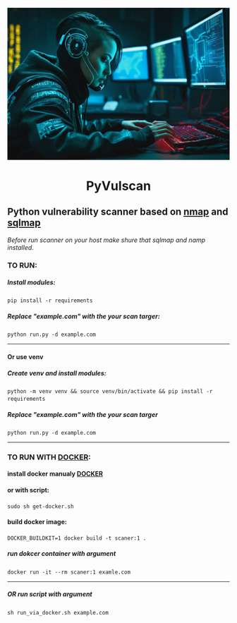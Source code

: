 ![PyVulscan](img.webp "PyVulscan")
# <p style="text-align: center;">PyVulscan</p>

## Python vulnerability scanner based on [nmap](http://nmap.org/) and [sqlmap](https://sqlmap.org/)


*Before run scanner on your host make shure that sqlmap and namp installed.*

### TO RUN:
##### Install modules:

```pip install -r requirements```

##### Replace "example.com" with the your scan targer:

```python run.py -d example.com```
***

#### Or use venv
##### Create venv and install modules:
```python -m venv venv && source venv/bin/activate && pip install -r requirements```

##### Replace "example.com" with the your scan targer
```python run.py -d example.com```
***

### TO RUN WITH [DOCKER](https://docs.docker.com/engine/install/ "Docker installation"):
#### install docker manualy [DOCKER](https://docs.docker.com/engine/install/ "Docker installation")
#### or with script:
`sudo sh get-docker.sh` 
#### build docker image:
`DOCKER_BUILDKIT=1 docker build -t scaner:1 .`
##### run dokcer container with argument
`docker run -it --rm scaner:1 examle.com`
***
##### OR run script with argument
`sh run_via_docker.sh example.com`
